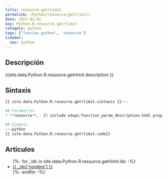 ```yaml
---
title: resource.getrlimit
permalink: /Python/resource/getrlimit/
date: 2021-01-01
key: Python.R.resource.getrlimit
category: python
tags: ['funcion python', 'resource']
sidebar: 
  nav: python
---
```


## Descripción
{{site.data.Python.R.resource.getrlimit.description }}

## Sintaxis
~~~python
{{ site.data.Python.R.resource.getrlimit.sintaxis }}~~~

## Parámetros
* **resource**,  {% include w3api/function_param_description.html propiedad=site.data.Python.R.resource.getrlimit valor="resource" %}

## Ejemplo
~~~python
{{ site.data.Python.R.resource.getrlimit.code}}
~~~

## Artículos
<ul>
{%- for _ldc in site.data.Python.R.resource.getrlimit.ldc -%}
   <li>
       <a href="{{_ldc['url'] }}">{{ _ldc['nombre'] }}</a>
   </li>
{%- endfor -%}
</ul>
